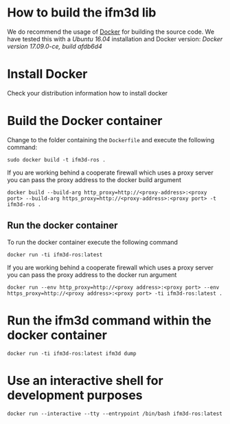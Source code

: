# How to build the ifm3d lib

We do recommend the usage of [Docker](https://www.docker.com/) for building the source code. We have tested this with a *Ubuntu 16.04* installation and Docker version: *Docker version 17.09.0-ce, build afdb6d4*

# Install Docker

Check your distribution information how to install docker

# Build the Docker container

Change to the folder containing the ``Dockerfile`` and execute the following command:

```
sudo docker build -t ifm3d-ros .
```
If you are working behind a cooperate firewall which uses a proxy server you can pass the proxy address to the docker build argument

```
docker build --build-arg http_proxy=http://<proxy-address>:<proxy port> --build-arg https_proxy=http://<proxy-address>:<proxy port> -t ifm3d-ros .
```

## Run the docker container

To run the docker container execute the following command

```
docker run -ti ifm3d-ros:latest
```
If you are working behind a cooperate firewall which uses a proxy server you can pass the proxy address to the docker run argument

```
docker run --env http_proxy=http://<proxy address>:<proxy port> --env https_proxy=http://<proxy address>:<proxy port> -ti ifm3d-ros:latest .
```

# Run the ifm3d command within the docker container

```
docker run -ti ifm3d-ros:latest ifm3d dump
```

# Use an interactive shell for development purposes

```
docker run --interactive --tty --entrypoint /bin/bash ifm3d-ros:latest
```
